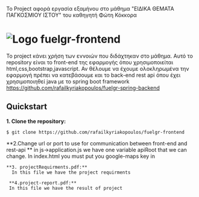 Το Project αφορά εργασία εξαμήνου στο μάθημα "ΕΙΔΙΚΑ ΘΕΜΑΤΑ ΠΑΓΚΟΣΜΙΟΥ ΙΣΤΟΥ" του καθηγητή Φώτη Κόκκορα


# ![Logo](https://fuelgr.gr/web/img/app_logo/fuelGR-map.png) fuelgr-frontend


Το project κάνει χρήση των εννοιών που διδάχτηκαν στο μάθημα.
Αυτό το repository είναι το front-end της εφαρμογής όπου χρησιμοποιείται html,css,bootstrap,javascript. Αν θέλουμε να έχουμε ολοκληρωμένα την εφαρμογή πρέπει να κατεβάσουμε και το back-end rest api όπου έχει χρησιμοποιηθεί java με το spring boot framework
https://github.com/rafailkyriakopoulos/fuelgr-spring-backend

## Quickstart

**1. Clone the repository:**

```
$ git clone https://github.com/rafailkyriakopoulos/fuelgr-frontend
```


**2.Change url or port to use for communication between front-end and rest-api **
in js->application.js we have one variable apiRoot that we can change.
In index.html you must put you google-maps key in  <script src="https://maps.googleapis.com/maps/api/js?key=YOUR_GOOGLE_MAPS_KEY&callback=initMap"></script>
```
**3. projectRequirments.pdf:**
  In this file we have the project requirments
  
 **4.project-report.pdf:**
 In this file we have the result of project

